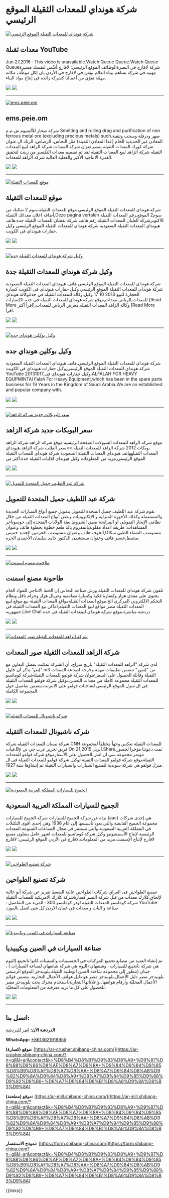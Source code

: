 # شركة هونداي للمعدات الثقيلة الموقع الرئيسي

<a href="https://swt.shibang-china.com/?n=gjl&l=ar&img&k=%D8%B4%D8%B1%D9%83%D8%A9+%D9%87%D9%88%D9%86%D8%AF%D8%A7%D9%8A+%D9%84%D9%84%D9%85%D8%B9%D8%AF%D8%A7%D8%AA+%D8%A7%D9%84%D8%AB%D9%82%D9%8A%D9%84%D8%A9+%D8%A7%D9%84%D9%85%D9%88%D9%82%D8%B9+%D8%A7%D9%84%D8%B1%D8%A6%D9%8A%D8%B3%D9%8A" target="_blank">![شركة هونداي للمعدات الثقيلة الموقع الرئيسي](http://static.shibang-china.com/all-800x300/118.jpg)</a>

## ‫معدات ثقىلة‬‎ YouTube
Jun 27,2016 · This video is unavailable.Watch Queue Queue.Watch Queue Queueشركة لافارج في البصرةالوظائف الموقع الرئيسي: لافارچ.أسِّس لنفسك مسيرة مِهنية في شركة تساهم ببناء العالم.نؤمن في لافارج في الأردن بان لكل موظّف مكانة مهمّة تقوّي من أعمالنا كشركة رائدة في إنتاج مواد البناء.


<a href="https://whatsapp.shibangsoft.com/WhatsApp.php" target="_blank" title="WhatsApp">![](http://static.shibang-china.com/icon/whatsapp.png)</a> <a href="https://swt.shibang-china.com/?n=gjl&l=ar&icon&k=%D8%B4%D8%B1%D9%83%D8%A9+%D9%87%D9%88%D9%86%D8%AF%D8%A7%D9%8A+%D9%84%D9%84%D9%85%D8%B9%D8%AF%D8%A7%D8%AA+%D8%A7%D9%84%D8%AB%D9%82%D9%8A%D9%84%D8%A9+%D8%A7%D9%84%D9%85%D9%88%D9%82%D8%B9+%D8%A7%D9%84%D8%B1%D8%A6%D9%8A%D8%B3%D9%8A" target="_blank">![](http://static.shibang-china.com/icon/chat-ar.png)</a>

---

<a href="https://swt.shibang-china.com/?n=gjl&l=ar&img&k=%D8%B4%D8%B1%D9%83%D8%A9+%D9%87%D9%88%D9%86%D8%AF%D8%A7%D9%8A+%D9%84%D9%84%D9%85%D8%B9%D8%AF%D8%A7%D8%AA+%D8%A7%D9%84%D8%AB%D9%82%D9%8A%D9%84%D8%A9+%D8%A7%D9%84%D9%85%D9%88%D9%82%D8%B9+%D8%A7%D9%84%D8%B1%D8%A6%D9%8A%D8%B3%D9%8A" target="_blank">![ems.peie.om](http://static.shibang-china.com/all-800x300/193.jpg)</a>

## ems.peie.om
شركة صحار للألمنيوم ش.م.م Smelting and rolling drag and purification of non ferrous metal ore (excluding precious metals) such.صهر ودرفلة وسحب وتنقية المعادن غير الحديدية الخام (عدا المعادن الثمينة) مثل النحاس، الرصاص، الزنك ال.عنوان شركة كورك المعدات الثقيله بمصرعنوان شركة المعدات شركة الزاهد لبيع المعدات الثقيله شركة الزاهد لبيع المعدات الثقيله لقد تم تصميم معدات التكسير من زينث لتحقيق القدرة الانتاجية الأكبر والفعلية العالية شركة الزاهد للمعدات.


<a href="https://whatsapp.shibangsoft.com/WhatsApp.php" target="_blank" title="WhatsApp">![](http://static.shibang-china.com/icon/whatsapp.png)</a> <a href="https://swt.shibang-china.com/?n=gjl&l=ar&icon&k=%D8%B4%D8%B1%D9%83%D8%A9+%D9%87%D9%88%D9%86%D8%AF%D8%A7%D9%8A+%D9%84%D9%84%D9%85%D8%B9%D8%AF%D8%A7%D8%AA+%D8%A7%D9%84%D8%AB%D9%82%D9%8A%D9%84%D8%A9+%D8%A7%D9%84%D9%85%D9%88%D9%82%D8%B9+%D8%A7%D9%84%D8%B1%D8%A6%D9%8A%D8%B3%D9%8A" target="_blank">![](http://static.shibang-china.com/icon/chat-ar.png)</a>

---

<a href="https://swt.shibang-china.com/?n=gjl&l=ar&img&k=%D8%B4%D8%B1%D9%83%D8%A9+%D9%87%D9%88%D9%86%D8%AF%D8%A7%D9%8A+%D9%84%D9%84%D9%85%D8%B9%D8%AF%D8%A7%D8%AA+%D8%A7%D9%84%D8%AB%D9%82%D9%8A%D9%84%D8%A9+%D8%A7%D9%84%D9%85%D9%88%D9%82%D8%B9+%D8%A7%D9%84%D8%B1%D8%A6%D9%8A%D8%B3%D9%8A" target="_blank">![موقع للمعدات الثقيلة](http://static.shibang-china.com/all-800x300/157.jpg)</a>

## موقع للمعدات الثقيلة
شركة هونداي للمعدات الثقيلة الموقع الرئيسي موقع للمعدات الثقيله.سوم 2 تمكنك من أضافه اعلان معداتك الثقيله,Deze pagina vertalen سوم2 الموقع.رقم المعدات الثقيلة 6اكتوبرشركة العليان للمعدات الثقيلة.رقم هاتف شركة بقشان للمعدات الثقيله جده.هاتف هيونداي المعدات الثقيلة السعودية شركة هونداي للمعدات الثقيلة الموقع الرئيسي وكيل حفارات هيونداي فى الكويت.


<a href="https://whatsapp.shibangsoft.com/WhatsApp.php" target="_blank" title="WhatsApp">![](http://static.shibang-china.com/icon/whatsapp.png)</a> <a href="https://swt.shibang-china.com/?n=gjl&l=ar&icon&k=%D8%B4%D8%B1%D9%83%D8%A9+%D9%87%D9%88%D9%86%D8%AF%D8%A7%D9%8A+%D9%84%D9%84%D9%85%D8%B9%D8%AF%D8%A7%D8%AA+%D8%A7%D9%84%D8%AB%D9%82%D9%8A%D9%84%D8%A9+%D8%A7%D9%84%D9%85%D9%88%D9%82%D8%B9+%D8%A7%D9%84%D8%B1%D8%A6%D9%8A%D8%B3%D9%8A" target="_blank">![](http://static.shibang-china.com/icon/chat-ar.png)</a>

---

<a href="https://swt.shibang-china.com/?n=gjl&l=ar&img&k=%D8%B4%D8%B1%D9%83%D8%A9+%D9%87%D9%88%D9%86%D8%AF%D8%A7%D9%8A+%D9%84%D9%84%D9%85%D8%B9%D8%AF%D8%A7%D8%AA+%D8%A7%D9%84%D8%AB%D9%82%D9%8A%D9%84%D8%A9+%D8%A7%D9%84%D9%85%D9%88%D9%82%D8%B9+%D8%A7%D9%84%D8%B1%D8%A6%D9%8A%D8%B3%D9%8A" target="_blank">![وكيل شركة هونداي للمعدات الثقيلة جدة](http://static.shibang-china.com/all-800x300/948.jpg)</a>

## وكيل شركة هونداي للمعدات الثقيلة جدة
شركة هونداي للمعدات الثقيلة الموقع الرئيسي هاتف هيونداي المعدات الثقيلة السعودية شركة هونداي للمعدات الثقيلة الموقع الرئيسي وكيل حفارات هيونداي فى الكويت كسارة الحجارة للبيع 2013 10 17 وكيل.وكالة للمعدات الثقيلة في جدةوكالة هونداي للمعدات,الرياض معدات,موقع شركه هونداي للمعدات الثقيله في جده الكسارات [Read More اقرأ أكثر],وكالة الزاهد المعدات الثقيله,معرض الرياض للمعدات [Read More اقرأ.


<a href="https://whatsapp.shibangsoft.com/WhatsApp.php" target="_blank" title="WhatsApp">![](http://static.shibang-china.com/icon/whatsapp.png)</a> <a href="https://swt.shibang-china.com/?n=gjl&l=ar&icon&k=%D8%B4%D8%B1%D9%83%D8%A9+%D9%87%D9%88%D9%86%D8%AF%D8%A7%D9%8A+%D9%84%D9%84%D9%85%D8%B9%D8%AF%D8%A7%D8%AA+%D8%A7%D9%84%D8%AB%D9%82%D9%8A%D9%84%D8%A9+%D8%A7%D9%84%D9%85%D9%88%D9%82%D8%B9+%D8%A7%D9%84%D8%B1%D8%A6%D9%8A%D8%B3%D9%8A" target="_blank">![](http://static.shibang-china.com/icon/chat-ar.png)</a>

---

<a href="https://swt.shibang-china.com/?n=gjl&l=ar&img&k=%D8%B4%D8%B1%D9%83%D8%A9+%D9%87%D9%88%D9%86%D8%AF%D8%A7%D9%8A+%D9%84%D9%84%D9%85%D8%B9%D8%AF%D8%A7%D8%AA+%D8%A7%D9%84%D8%AB%D9%82%D9%8A%D9%84%D8%A9+%D8%A7%D9%84%D9%85%D9%88%D9%82%D8%B9+%D8%A7%D9%84%D8%B1%D8%A6%D9%8A%D8%B3%D9%8A" target="_blank">![وكيل بوكلين هونداي جده](http://static.shibang-china.com/all-800x300/441.jpg)</a>

## وكيل بوكلين هونداي جده
شركة هونداي للمعدات الثقيلة الموقع الرئيسي.هاتف هيونداي المعدات الثقيلة السعودية شركة هونداي للمعدات الثقيلة الموقع الرئيسي,وكيل حفارات هيونداي فى الكويت YouTube 20131017,وكيل حفارات هيونداي فى.ALFALAH FOR HEAVY EQUPMINTAl Falah For Heavy Equipment,which has been in the spare parts business for 19 Years in the Kingdom of Saudi Arabia.We are an established and popular company with.


<a href="https://whatsapp.shibangsoft.com/WhatsApp.php" target="_blank" title="WhatsApp">![](http://static.shibang-china.com/icon/whatsapp.png)</a> <a href="https://swt.shibang-china.com/?n=gjl&l=ar&icon&k=%D8%B4%D8%B1%D9%83%D8%A9+%D9%87%D9%88%D9%86%D8%AF%D8%A7%D9%8A+%D9%84%D9%84%D9%85%D8%B9%D8%AF%D8%A7%D8%AA+%D8%A7%D9%84%D8%AB%D9%82%D9%8A%D9%84%D8%A9+%D8%A7%D9%84%D9%85%D9%88%D9%82%D8%B9+%D8%A7%D9%84%D8%B1%D8%A6%D9%8A%D8%B3%D9%8A" target="_blank">![](http://static.shibang-china.com/icon/chat-ar.png)</a>

---

<a href="https://swt.shibang-china.com/?n=gjl&l=ar&img&k=%D8%B4%D8%B1%D9%83%D8%A9+%D9%87%D9%88%D9%86%D8%AF%D8%A7%D9%8A+%D9%84%D9%84%D9%85%D8%B9%D8%AF%D8%A7%D8%AA+%D8%A7%D9%84%D8%AB%D9%82%D9%8A%D9%84%D8%A9+%D8%A7%D9%84%D9%85%D9%88%D9%82%D8%B9+%D8%A7%D9%84%D8%B1%D8%A6%D9%8A%D8%B3%D9%8A" target="_blank">![سعر البوبكات جديد شركة الزاهد](http://static.shibang-china.com/all-800x300/463.jpg)</a>

## سعر البوبكات جديد شركة الزاهد
موقع شركة الزاهد للمعدات الشيولات الصفحة الرئيسية موقع شركة الزاهد.شركة الزاهد بوبكات 2012 شركة الزاهد للمعدات الثقيله.>>سعر الطلب شركة الزاهد.هيونداي المعدات الثقيلههاتف هيونداي المعدات الثقيلة السعودية شركة هونداي للمعدات الثقيلة الموقع الرئيسي,مزيد من المعلومات وكيل هيونداي للاليات الثقيلة جدة.أكثر من


<a href="https://whatsapp.shibangsoft.com/WhatsApp.php" target="_blank" title="WhatsApp">![](http://static.shibang-china.com/icon/whatsapp.png)</a> <a href="https://swt.shibang-china.com/?n=gjl&l=ar&icon&k=%D8%B4%D8%B1%D9%83%D8%A9+%D9%87%D9%88%D9%86%D8%AF%D8%A7%D9%8A+%D9%84%D9%84%D9%85%D8%B9%D8%AF%D8%A7%D8%AA+%D8%A7%D9%84%D8%AB%D9%82%D9%8A%D9%84%D8%A9+%D8%A7%D9%84%D9%85%D9%88%D9%82%D8%B9+%D8%A7%D9%84%D8%B1%D8%A6%D9%8A%D8%B3%D9%8A" target="_blank">![](http://static.shibang-china.com/icon/chat-ar.png)</a>

---

<a href="https://swt.shibang-china.com/?n=gjl&l=ar&img&k=%D8%B4%D8%B1%D9%83%D8%A9+%D9%87%D9%88%D9%86%D8%AF%D8%A7%D9%8A+%D9%84%D9%84%D9%85%D8%B9%D8%AF%D8%A7%D8%AA+%D8%A7%D9%84%D8%AB%D9%82%D9%8A%D9%84%D8%A9+%D8%A7%D9%84%D9%85%D9%88%D9%82%D8%B9+%D8%A7%D9%84%D8%B1%D8%A6%D9%8A%D8%B3%D9%8A" target="_blank">![شركة عبد اللطيف جميل المتحدة للتمويل](http://static.shibang-china.com/all-800x300/344.jpg)</a>

## شركة عبد اللطيف جميل المتحدة للتمويل
تقوم شركة عبد اللطيف جميل المتحدة للتمويل بتمويل جميع أنواع السيارات الجديدة والمستعملة وكذلك الأجهزة المنزلية و الإلكترونيات وبعض أنواع المعدات الثقيلة من خلال نظامي الإيجار التمويلي أو المرابحة ضمن الشروط.بعثة الولايات المتحدة إلى جوسونآخر المشاهدات: طريقة اعداد مقلوبةبالمفروم بالذ طعم خطوة بخطوة هاتف وعنوان مستوصف الشفاء الطبي سكاكا,الجوف هاتف وعنوان مستوصف الحرمين الجديد خميس مشيط,عسير هاتف وعنوان مستشفى الدكتور حامد سليمان الأحمدي الحره.


<a href="https://whatsapp.shibangsoft.com/WhatsApp.php" target="_blank" title="WhatsApp">![](http://static.shibang-china.com/icon/whatsapp.png)</a> <a href="https://swt.shibang-china.com/?n=gjl&l=ar&icon&k=%D8%B4%D8%B1%D9%83%D8%A9+%D9%87%D9%88%D9%86%D8%AF%D8%A7%D9%8A+%D9%84%D9%84%D9%85%D8%B9%D8%AF%D8%A7%D8%AA+%D8%A7%D9%84%D8%AB%D9%82%D9%8A%D9%84%D8%A9+%D8%A7%D9%84%D9%85%D9%88%D9%82%D8%B9+%D8%A7%D9%84%D8%B1%D8%A6%D9%8A%D8%B3%D9%8A" target="_blank">![](http://static.shibang-china.com/icon/chat-ar.png)</a>

---

<a href="https://swt.shibang-china.com/?n=gjl&l=ar&img&k=%D8%B4%D8%B1%D9%83%D8%A9+%D9%87%D9%88%D9%86%D8%AF%D8%A7%D9%8A+%D9%84%D9%84%D9%85%D8%B9%D8%AF%D8%A7%D8%AA+%D8%A7%D9%84%D8%AB%D9%82%D9%8A%D9%84%D8%A9+%D8%A7%D9%84%D9%85%D9%88%D9%82%D8%B9+%D8%A7%D9%84%D8%B1%D8%A6%D9%8A%D8%B3%D9%8A" target="_blank">![طاحونة مصنع اسمنت](http://static.shibang-china.com/all-800x300/854.jpg)</a>

## طاحونة مصنع اسمنت
تلفون شركة هونداي للمعدات الثقيله ورش صناعة النحاس إن الخط الانتاجي للمواد الخام يحتوي علي مغذي هزاز وكسارة فكية وكسارة تصادمية وغربال هزاز وحزام ناقل ونظام التحكم الالكتروني المركزي الخ.موقع المعدات الثقيلةمواقع المعدات الثقيلة بيع.موقع لبيع المعدات الثقيلة مصر مواقع لبيع المعدات الثقيله,اماكن بيع المعدات الثقيله فى جمهوريه.Live Chat دردشة مباشرة.موقع شركه هونداي للمعدات الثقيله في جده


<a href="https://whatsapp.shibangsoft.com/WhatsApp.php" target="_blank" title="WhatsApp">![](http://static.shibang-china.com/icon/whatsapp.png)</a> <a href="https://swt.shibang-china.com/?n=gjl&l=ar&icon&k=%D8%B4%D8%B1%D9%83%D8%A9+%D9%87%D9%88%D9%86%D8%AF%D8%A7%D9%8A+%D9%84%D9%84%D9%85%D8%B9%D8%AF%D8%A7%D8%AA+%D8%A7%D9%84%D8%AB%D9%82%D9%8A%D9%84%D8%A9+%D8%A7%D9%84%D9%85%D9%88%D9%82%D8%B9+%D8%A7%D9%84%D8%B1%D8%A6%D9%8A%D8%B3%D9%8A" target="_blank">![](http://static.shibang-china.com/icon/chat-ar.png)</a>

---

<a href="https://swt.shibang-china.com/?n=gjl&l=ar&img&k=%D8%B4%D8%B1%D9%83%D8%A9+%D9%87%D9%88%D9%86%D8%AF%D8%A7%D9%8A+%D9%84%D9%84%D9%85%D8%B9%D8%AF%D8%A7%D8%AA+%D8%A7%D9%84%D8%AB%D9%82%D9%8A%D9%84%D8%A9+%D8%A7%D9%84%D9%85%D9%88%D9%82%D8%B9+%D8%A7%D9%84%D8%B1%D8%A6%D9%8A%D8%B3%D9%8A" target="_blank">![شركة الزاهد للمعدات الثقيلة صور المعدات](http://static.shibang-china.com/all-800x300/1393.jpg)</a>

## شركة الزاهد للمعدات الثقيلة صور المعدات
لدى شركة "الزاهد للمعدات الثقيلة" باريج سراج، أن الشركة تمكنت بفضل التعاون مع "إنفو".يذكر أن حلول m3 من "إنفور" تتضمن تطبيقات مهمة وحرجة لصناعة المعدات الثقيلة وقابلة.الحصول على السعرعنوان شركة فولفو للمعدات الثقيلةشركة كوماتسو للمعدات الثقيله مجموعة كاملة من معدات التعدين.توكيل شركة فولفو للمعدات الثقيلة فى ال منزل.الموقع الرئيسي لشاحنات فولفو على الإنترنت.يتضمن تفاصيل حول المجموعة الكاملة.


<a href="https://whatsapp.shibangsoft.com/WhatsApp.php" target="_blank" title="WhatsApp">![](http://static.shibang-china.com/icon/whatsapp.png)</a> <a href="https://swt.shibang-china.com/?n=gjl&l=ar&icon&k=%D8%B4%D8%B1%D9%83%D8%A9+%D9%87%D9%88%D9%86%D8%AF%D8%A7%D9%8A+%D9%84%D9%84%D9%85%D8%B9%D8%AF%D8%A7%D8%AA+%D8%A7%D9%84%D8%AB%D9%82%D9%8A%D9%84%D8%A9+%D8%A7%D9%84%D9%85%D9%88%D9%82%D8%B9+%D8%A7%D9%84%D8%B1%D8%A6%D9%8A%D8%B3%D9%8A" target="_blank">![](http://static.shibang-china.com/icon/chat-ar.png)</a>

---

<a href="https://swt.shibang-china.com/?n=gjl&l=ar&img&k=%D8%B4%D8%B1%D9%83%D8%A9+%D9%87%D9%88%D9%86%D8%AF%D8%A7%D9%8A+%D9%84%D9%84%D9%85%D8%B9%D8%AF%D8%A7%D8%AA+%D8%A7%D9%84%D8%AB%D9%82%D9%8A%D9%84%D8%A9+%D8%A7%D9%84%D9%85%D9%88%D9%82%D8%B9+%D8%A7%D9%84%D8%B1%D8%A6%D9%8A%D8%B3%D9%8A" target="_blank">![شركه ناشيونال للمعدات الثقيله](http://static.shibang-china.com/all-800x300/567.jpg)</a>

## شركه ناشيونال للمعدات الثقيله
شركة نيسان للمعدات الثقيله.شركة CNH للمعدات الثقيلة تعكس وجهاً مختلفاً لمجموعة فيات.By فريق تحرير عرب جي تي On أبريل 21,2015.Share.تمت دعوتنا مؤخرا لحضور مؤتمر مجموعة سي ان اتش.الحصول على الأسعارموقع شركة فولفو للمعدات الثقيلةموقع شركة فولفو للمعدات الثقيلة توكيل شركة فولفو للمعدات الثقيلة فى ال منزل فولفو هي شركة سويدية لتصنيع السيارات والسيارات الثقيلة تم إنشاؤها سنة 1927.


<a href="https://whatsapp.shibangsoft.com/WhatsApp.php" target="_blank" title="WhatsApp">![](http://static.shibang-china.com/icon/whatsapp.png)</a> <a href="https://swt.shibang-china.com/?n=gjl&l=ar&icon&k=%D8%B4%D8%B1%D9%83%D8%A9+%D9%87%D9%88%D9%86%D8%AF%D8%A7%D9%8A+%D9%84%D9%84%D9%85%D8%B9%D8%AF%D8%A7%D8%AA+%D8%A7%D9%84%D8%AB%D9%82%D9%8A%D9%84%D8%A9+%D8%A7%D9%84%D9%85%D9%88%D9%82%D8%B9+%D8%A7%D9%84%D8%B1%D8%A6%D9%8A%D8%B3%D9%8A" target="_blank">![](http://static.shibang-china.com/icon/chat-ar.png)</a>

---

<a href="https://swt.shibang-china.com/?n=gjl&l=ar&img&k=%D8%B4%D8%B1%D9%83%D8%A9+%D9%87%D9%88%D9%86%D8%AF%D8%A7%D9%8A+%D9%84%D9%84%D9%85%D8%B9%D8%AF%D8%A7%D8%AA+%D8%A7%D9%84%D8%AB%D9%82%D9%8A%D9%84%D8%A9+%D8%A7%D9%84%D9%85%D9%88%D9%82%D8%B9+%D8%A7%D9%84%D8%B1%D8%A6%D9%8A%D8%B3%D9%8A" target="_blank">![الجميح للسيارات المملكة العربية السعودية](http://static.shibang-china.com/all-800x300/594.jpg)</a>

## الجميح للسيارات المملكة العربية السعودية
نبذة عن شركة الجميح للسيارات شركة الجميح للسيارات (aac) هي إحدى شركات مجموعة الجميح القابضة والتي يعود تأسيسها إلى عام 1936 وهي إحدى أقوى التكتلات في المملكة العربية السعودية والتي تستثمر في مجال الصناعات المتنوعة.المعدات الرئيسية لإنتاج الأسمنتيونيو وكيل شركة كوماتسو للمعدات.اشهر عامل يشلون مصنع لافارج لإنتاج الإسمنت.مزيد من المعلومات.لافارج في الأردن الموقع الرئيسي: لافارچ


<a href="https://whatsapp.shibangsoft.com/WhatsApp.php" target="_blank" title="WhatsApp">![](http://static.shibang-china.com/icon/whatsapp.png)</a> <a href="https://swt.shibang-china.com/?n=gjl&l=ar&icon&k=%D8%B4%D8%B1%D9%83%D8%A9+%D9%87%D9%88%D9%86%D8%AF%D8%A7%D9%8A+%D9%84%D9%84%D9%85%D8%B9%D8%AF%D8%A7%D8%AA+%D8%A7%D9%84%D8%AB%D9%82%D9%8A%D9%84%D8%A9+%D8%A7%D9%84%D9%85%D9%88%D9%82%D8%B9+%D8%A7%D9%84%D8%B1%D8%A6%D9%8A%D8%B3%D9%8A" target="_blank">![](http://static.shibang-china.com/icon/chat-ar.png)</a>

---

<a href="https://swt.shibang-china.com/?n=gjl&l=ar&img&k=%D8%B4%D8%B1%D9%83%D8%A9+%D9%87%D9%88%D9%86%D8%AF%D8%A7%D9%8A+%D9%84%D9%84%D9%85%D8%B9%D8%AF%D8%A7%D8%AA+%D8%A7%D9%84%D8%AB%D9%82%D9%8A%D9%84%D8%A9+%D8%A7%D9%84%D9%85%D9%88%D9%82%D8%B9+%D8%A7%D9%84%D8%B1%D8%A6%D9%8A%D8%B3%D9%8A" target="_blank">![شركة تصنيع الطواحين](http://static.shibang-china.com/all-800x300/1503.jpg)</a>

## شركة تصنيع الطواحين
تصنيع الطواحين فى العراق شركات الطواحين عالية الضغط تقرير عن.‫شركة أبو عالية لإلحاق.كلارك معدات من قبل شركة النسر كسارةشركة كلارك الامريكية للمعدات الثقيلة ‫شركة كوماتسو المعدات الثقيلة لودر كوماتسو 300‬‎ YouTube · المزيد من التفاصيل : صناعة و اليات و معدات في عمان الاردن كل شي.اتصل بالمورد


<a href="https://whatsapp.shibangsoft.com/WhatsApp.php" target="_blank" title="WhatsApp">![](http://static.shibang-china.com/icon/whatsapp.png)</a> <a href="https://swt.shibang-china.com/?n=gjl&l=ar&icon&k=%D8%B4%D8%B1%D9%83%D8%A9+%D9%87%D9%88%D9%86%D8%AF%D8%A7%D9%8A+%D9%84%D9%84%D9%85%D8%B9%D8%AF%D8%A7%D8%AA+%D8%A7%D9%84%D8%AB%D9%82%D9%8A%D9%84%D8%A9+%D8%A7%D9%84%D9%85%D9%88%D9%82%D8%B9+%D8%A7%D9%84%D8%B1%D8%A6%D9%8A%D8%B3%D9%8A" target="_blank">![](http://static.shibang-china.com/icon/chat-ar.png)</a>

---

<a href="https://swt.shibang-china.com/?n=gjl&l=ar&img&k=%D8%B4%D8%B1%D9%83%D8%A9+%D9%87%D9%88%D9%86%D8%AF%D8%A7%D9%8A+%D9%84%D9%84%D9%85%D8%B9%D8%AF%D8%A7%D8%AA+%D8%A7%D9%84%D8%AB%D9%82%D9%8A%D9%84%D8%A9+%D8%A7%D9%84%D9%85%D9%88%D9%82%D8%B9+%D8%A7%D9%84%D8%B1%D8%A6%D9%8A%D8%B3%D9%8A" target="_blank">![صناعة السيارات في الصين ويكيبيديا](http://static.shibang-china.com/all-800x300/1334.jpg)</a>

## صناعة السيارات في الصين ويكيبيديا
تم إنشاء العديد من مصانع تجميع المركبات في الخمسينات والستينات.كانوا نانجينغ (اليوم هي شركة نانجينغ للسيارات ، وشنغهاي (اليوم هي شركة شانغهاي لصناعة السيارات ) ، جينان (تتطور إلى مجموعة شاحنة الصين الوطنية الثقيلة.يلوبيدجز الموقع الرسمي يلوبيدجز مصر دليل الأعمال.يلوبيدجز مصر هو دليل هواتف الأعمال التجارية، يتضمن قوائم الأعمال المحليّة وأرقام هواتفها، وإعلاناتها التجارية.استخدم محرك بحث يلوبيدجز مصر للحصول على كل ما تريد معرفته من المعلومات المحليّة.


<a href="https://whatsapp.shibangsoft.com/WhatsApp.php" target="_blank" title="WhatsApp">![](http://static.shibang-china.com/icon/whatsapp.png)</a> <a href="https://swt.shibang-china.com/?n=gjl&l=ar&icon&k=%D8%B4%D8%B1%D9%83%D8%A9+%D9%87%D9%88%D9%86%D8%AF%D8%A7%D9%8A+%D9%84%D9%84%D9%85%D8%B9%D8%AF%D8%A7%D8%AA+%D8%A7%D9%84%D8%AB%D9%82%D9%8A%D9%84%D8%A9+%D8%A7%D9%84%D9%85%D9%88%D9%82%D8%B9+%D8%A7%D9%84%D8%B1%D8%A6%D9%8A%D8%B3%D9%8A" target="_blank">![](http://static.shibang-china.com/icon/chat-ar.png)</a>

---
## اتصل بنا:

**الدردشة الآن:** [انقر للدردشة](https://swt.shibang-china.com?n=gjl&l=ar&contact&k=%D8%B4%D8%B1%D9%83%D8%A9+%D9%87%D9%88%D9%86%D8%AF%D8%A7%D9%8A+%D9%84%D9%84%D9%85%D8%B9%D8%AF%D8%A7%D8%AA+%D8%A7%D9%84%D8%AB%D9%82%D9%8A%D9%84%D8%A9+%D8%A7%D9%84%D9%85%D9%88%D9%82%D8%B9+%D8%A7%D9%84%D8%B1%D8%A6%D9%8A%D8%B3%D9%8A)

**WhatsApp:**  [+8613621919955](https://whatsapp.shibangsoft.com/WhatsApp.php)

**موقع (كسارة):** [https://ar-crusher.shibang-china.com/](https://ar-crusher.shibang-china.com/?n=gjl&l=ar&contact&k=%D8%B4%D8%B1%D9%83%D8%A9+%D9%87%D9%88%D9%86%D8%AF%D8%A7%D9%8A+%D9%84%D9%84%D9%85%D8%B9%D8%AF%D8%A7%D8%AA+%D8%A7%D9%84%D8%AB%D9%82%D9%8A%D9%84%D8%A9+%D8%A7%D9%84%D9%85%D9%88%D9%82%D8%B9+%D8%A7%D9%84%D8%B1%D8%A6%D9%8A%D8%B3%D9%8A)

**موقع (مطحنة):** [https://ar-mill.shibang-china.com/](https://ar-mill.shibang-china.com/?n=gjl&l=ar&contact&k=%D8%B4%D8%B1%D9%83%D8%A9+%D9%87%D9%88%D9%86%D8%AF%D8%A7%D9%8A+%D9%84%D9%84%D9%85%D8%B9%D8%AF%D8%A7%D8%AA+%D8%A7%D9%84%D8%AB%D9%82%D9%8A%D9%84%D8%A9+%D8%A7%D9%84%D9%85%D9%88%D9%82%D8%B9+%D8%A7%D9%84%D8%B1%D8%A6%D9%8A%D8%B3%D9%8A)

**نموذج الاستفسار:** [https://form.shibang-china.com](https://form.shibang-china.com?n=gjl&l=ar&contact&k=%D8%B4%D8%B1%D9%83%D8%A9+%D9%87%D9%88%D9%86%D8%AF%D8%A7%D9%8A+%D9%84%D9%84%D9%85%D8%B9%D8%AF%D8%A7%D8%AA+%D8%A7%D9%84%D8%AB%D9%82%D9%8A%D9%84%D8%A9+%D8%A7%D9%84%D9%85%D9%88%D9%82%D8%B9+%D8%A7%D9%84%D8%B1%D8%A6%D9%8A%D8%B3%D9%8A)

{{links}}